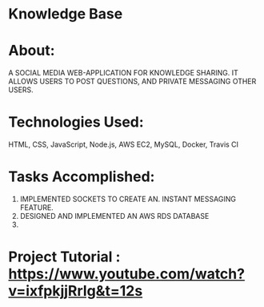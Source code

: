 # Knowledge Base
# About: 
  A SOCIAL MEDIA WEB-APPLICATION FOR KNOWLEDGE SHARING. IT ALLOWS USERS TO POST QUESTIONS, AND PRIVATE
  MESSAGING OTHER USERS.

# Technologies Used:
  HTML, CSS, JavaScript, Node.js, AWS EC2, MySQL, Docker, Travis CI
  
# Tasks Accomplished:
  1. IMPLEMENTED SOCKETS TO CREATE AN. INSTANT MESSAGING FEATURE.
  2. DESIGNED AND IMPLEMENTED AN AWS RDS DATABASE
  3. 

# Project Tutorial : https://www.youtube.com/watch?v=ixfpkjjRrlg&t=12s
